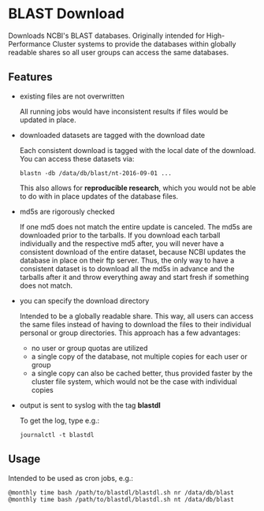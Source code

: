 BLAST Download
==============

Downloads NCBI's BLAST databases. Originally intended for High-Performance Cluster systems to provide the databases within globally readable shares so all user groups can access the same databases.

Features
--------

-   existing files are not overwritten

    All running jobs would have inconsistent results if files would be updated in place.
    
-   downloaded datasets are tagged with the download date
    
    Each consistent download is tagged with the local date of the download. You can access these datasets via:
    
        blastn -db /data/db/blast/nt-2016-09-01 ...
        
    This also allows for **reproducible research**, which you would not be able to do with in place updates of the database files.

-   md5s are rigorously checked

    If one md5 does not match the entire update is canceled. The md5s are downloaded prior to the tarballs. If you download each tarball individually and the respective md5 after, you will never have a consistent download of the entire dataset, because NCBI updates the database in place on their ftp server. Thus, the only way to have a consistent dataset is to download all the md5s in advance and the tarballs after it and throw everything away and start fresh if something does not match.

-   you can specify the download directory

    Intended to be a globally readable share. This way, all users can access the same files instead of having to download the files to their individual personal or group directories. This approach has a few advantages:
    
    - no user or group quotas are utilized
    - a single copy of the database, not multiple copies for each user or group
    - a single copy can also be cached better, thus provided faster by the cluster file system, which would not be the case with individual copies

-   output is sent to syslog with the tag **blastdl**

    To get the log, type e.g.:

        journalctl -t blastdl

Usage
-----

Intended to be used as cron jobs, e.g.:

```
@monthly time bash /path/to/blastdl/blastdl.sh nr /data/db/blast
@monthly time bash /path/to/blastdl/blastdl.sh nt /data/db/blast
```
